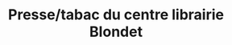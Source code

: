 ---
title: "Presse/tabac du centre librairie Blondet"
url: /cauterets/presse-tabac-du-centre-librairie-blondet/
shop: tabac
---